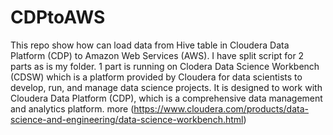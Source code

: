 # CDPtoAWS
This repo show how can load data from Hive table in Cloudera Data Platform (CDP) to Amazon Web Services (AWS).
I have split script for 2 parts as is my folder.
1 part is running on Clodera Data Science Workbench (CDSW) which is a platform provided by Cloudera for data scientists to develop, run, and manage data science projects. It is designed to work with Cloudera Data Platform (CDP), which is a comprehensive data management and analytics platform. more (https://www.cloudera.com/products/data-science-and-engineering/data-science-workbench.html)
